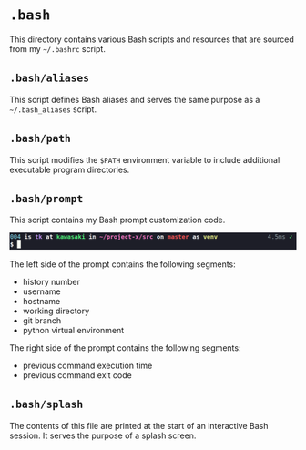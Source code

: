 # `.bash`
This directory contains various Bash scripts and resources that are sourced from my `~/.bashrc` script.

## `.bash/aliases`
This script defines Bash aliases and serves the same purpose as a `~/.bash_aliases` script.

## `.bash/path`
This script modifies the `$PATH` environment variable to include additional executable program directories.

## `.bash/prompt`
This script contains my Bash prompt customization code.

![broken image](screenshots/dracula.png)

The left side of the prompt contains the following segments:
- history number
- username
- hostname
- working directory
- git branch
- python virtual environment

The right side of the prompt contains the following segments:
- previous command execution time
- previous command exit code

## `.bash/splash`
The contents of this file are printed at the start of an interactive Bash session. It serves the purpose of a splash screen.
